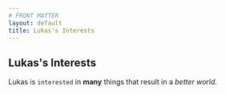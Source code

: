 ```yaml
---
# FRONT MATTER
layout: default
title: Lukas's Interests
---
```

## Lukas's Interests
Lukas is `interested` in **many** things that result in a _better world_.